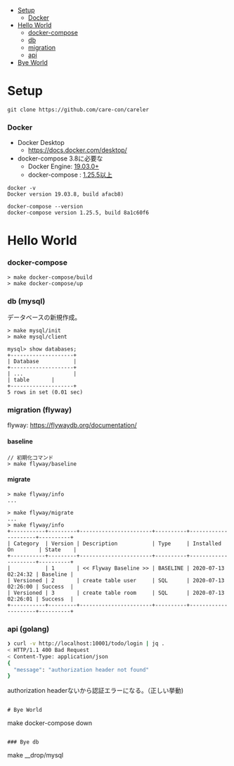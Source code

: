 - [Setup](#setup)
  - [Docker](#docker)
- [Hello World](#hello-world)
  - [docker-compose](#docker-compose)
  - [db](#db-mysql)
  - [migration](#migration-flyway)
  - [api](#api-golang)
- [Bye World](#bye-world)

# Setup

```
git clone https://github.com/care-con/careler
```

### Docker

- Docker Desktop
  - https://docs.docker.com/desktop/
- docker-compose 3.8に必要な
  - Docker Engine: [19.03.0+](https://docs.docker.com/compose/compose-file/)
  - docker-compose : [1.25.5以上](https://docs.docker.com/compose/release-notes/#1255)

```
docker -v
Docker version 19.03.8, build afacb8)

docker-compose --version
docker-compose version 1.25.5, build 8a1c60f6
```

# Hello World

### docker-compose
```
> make docker-compose/build
> make docker-compose/up
```

### db (mysql)

データベースの新規作成。
```
> make mysql/init
> make mysql/client

mysql> show databases;
+--------------------+
| Database           |
+--------------------+
| ...                |
| table       |
+--------------------+
5 rows in set (0.01 sec)

```

### migration (flyway)

flyway: https://flywaydb.org/documentation/

#### baseline
```
// 初期化コマンド
> make flyway/baseline
```

#### migrate

```
> make flyway/info
...

> make flyway/migrate
...
> make flyway/info
+-----------+---------+-----------------------+----------+---------------------+----------+
| Category  | Version | Description           | Type     | Installed On        | State    |
+-----------+---------+-----------------------+----------+---------------------+----------+
|           | 1       | << Flyway Baseline >> | BASELINE | 2020-07-13 02:24:32 | Baseline |
| Versioned | 2       | create table user     | SQL      | 2020-07-13 02:26:00 | Success  |
| Versioned | 3       | create table room     | SQL      | 2020-07-13 02:26:01 | Success  |
+-----------+---------+-----------------------+----------+---------------------+----------+
```

### api (golang)

```bash
❯ curl -v http://localhost:10001/todo/login | jq .
< HTTP/1.1 400 Bad Request
< Content-Type: application/json
{
  "message": "authorization header not found"
}
```

authorization headerないから認証エラーになる。（正しい挙動)
```

# Bye World
```
make docker-compose down
```

### Bye db
```
make __drop/mysql
```
